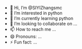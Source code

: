- 👋 Hi, I’m @SIYIZhangsmc
- 👀 I’m interested in python
- 🌱 I’m currently learning python
- 💞️ I’m looking to collaborate on ...
- 📫 How to reach me ...
- 😄 Pronouns: ...
- ⚡ Fun fact: ...

<!---
SIYIZhangsmc/SIYIZhangsmc is a ✨ special ✨ repository because its `README.md` (this file) appears on your GitHub profile.
You can click the Preview link to take a look at your changes.
--->
